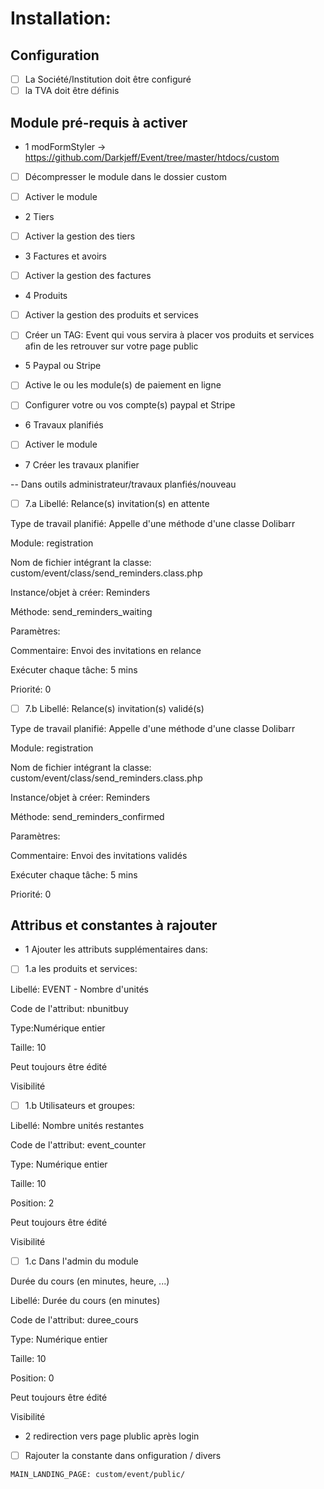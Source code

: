 # Installation:

## Configuration
- [ ] La Société/Institution doit être configuré
- [ ] la TVA doit être définis

## Module pré-requis à activer 

- 1 modFormStyler -> https://github.com/Darkjeff/Event/tree/master/htdocs/custom

- [ ] Décompresser le module dans le dossier custom

- [ ] Activer le module

- 2 Tiers

- [ ] Activer la gestion des tiers

- 3 Factures et avoirs

- [ ] Activer la gestion des factures

- 4 Produits

- [ ] Activer la gestion des produits et services

- [ ] Créer un TAG: Event qui vous servira à placer vos produits et services afin de les retrouver sur votre page public

- 5 Paypal ou Stripe

- [ ] Active le ou les module(s) de paiement en ligne 

- [ ] Configurer votre ou vos compte(s) paypal et Stripe

- 6 Travaux planifiés

- [ ] Activer le module

- 7 Créer les travaux planifier

-- Dans outils administrateur/travaux planfiés/nouveau

- [ ] 7.a Libellé: Relance(s) invitation(s) en attente

Type de travail planifié: Appelle d'une méthode d'une classe Dolibarr

Module: registration

Nom de fichier intégrant la classe: custom/event/class/send_reminders.class.php

Instance/objet à créer: Reminders

Méthode: send_reminders_waiting

Paramètres:

Commentaire: Envoi des invitations en relance

Exécuter chaque tâche: 5 mins

Priorité: 0

- [ ] 7.b Libellé: Relance(s) invitation(s) validé(s)

Type de travail planifié: Appelle d'une méthode d'une classe Dolibarr

Module: registration

Nom de fichier intégrant la classe: custom/event/class/send_reminders.class.php

Instance/objet à créer: Reminders

Méthode: send_reminders_confirmed

Paramètres:

Commentaire: Envoi des invitations validés

Exécuter chaque tâche: 5 mins

Priorité: 0

## Attribus et constantes à rajouter

- 1 Ajouter les attributs supplémentaires dans:

- [ ] 1.a les produits et services:

Libellé: EVENT - Nombre d'unités

Code de l'attribut: nbunitbuy

Type:Numérique entier

Taille: 10

Peut toujours être édité

Visibilité

- [ ] 1.b Utilisateurs et groupes:

Libellé: Nombre unités restantes

Code de l'attribut: event_counter

Type: Numérique entier

Taille: 10

Position: 2

Peut toujours être édité	

Visibilité

- [ ] 1.c Dans l'admin du module

Durée du cours (en minutes, heure, ...)

Libellé: Durée du cours (en minutes)

Code de l'attribut: duree_cours

Type: Numérique entier

Taille: 10

Position: 0

Peut toujours être édité	

Visibilité

- 2 redirection vers page plublic après login

- [ ] Rajouter la constante dans onfiguration / divers 

`MAIN_LANDING_PAGE: custom/event/public/`
